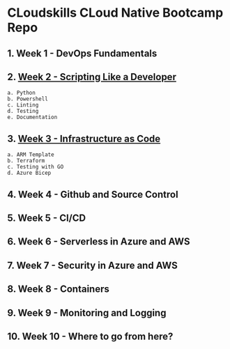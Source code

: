 # CLoudskills CLoud Native Bootcamp Repo

## 1. Week 1 - DevOps Fundamentals
## 2. [Week 2 - Scripting Like a Developer](https://github.com/dawsonar802/CloudSkills_CloudNative/tree/main/week2)
    a. Python
    b. Powershell
    c. Linting
    d. Testing
    e. Documentation
## 3. [Week 3 - Infrastructure as Code](https://github.com/dawsonar802/CloudSkills_CloudNative/tree/main/week3)
    a. ARM Template
    b. Terraform
    c. Testing with GO
    d. Azure Bicep
## 4. Week 4 - Github and Source Control
## 5. Week 5 - CI/CD
## 6. Week 6 - Serverless in Azure and AWS
## 7. Week 7 - Security in Azure and AWS
## 8. Week 8 - Containers
## 9. Week 9 - Monitoring and Logging
## 10. Week 10 - Where to go from here?
